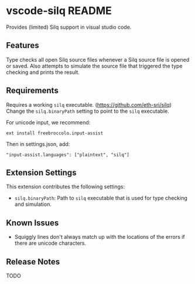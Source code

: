 # vscode-silq README

Provides (limited) Silq support in visual studio code.

## Features

Type checks all open Silq source files whenever a Silq source file is opened or saved.
Also attempts to simulate the source file that triggered the type checking and prints the result.

## Requirements

Requires a working `silq` executable. (https://github.com/eth-sri/silq)
Change the `silq.binaryPath` setting to point to the `silq` executable.

For unicode input, we recommend:
```
ext install freebroccolo.input-assist
```
Then in settings.json, add:
```
"input-assist.languages": ["plaintext", "silq"]
```

## Extension Settings

This extension contributes the following settings:

* `silq.binaryPath`: Path to `silq` executable that is used for type checking and simulation.

## Known Issues

- Squiggly lines don't always match up with the locations of the errors if there are unicode characters.

## Release Notes

TODO
